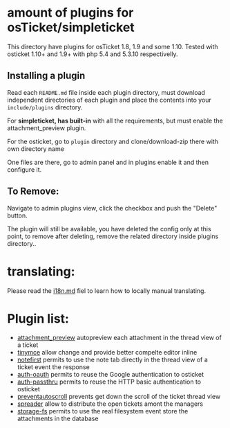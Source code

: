 amount of plugins for osTicket/simpleticket
=========================

This directory have plugins for osTicket 1.8, 1.9 and some 1.10.
Tested with osticket 1.10+ and 1.9+ with php 5.4 and 5.3.10 respectivelly.

## Installing a plugin

Read each `README.md` file inside each plugin directory, must download independent directories 
of each plugin and place the contents into your `include/plugins` directory.

For **simpleticket, has built-in** with all the requirements, but must enable the attachment_preview plugin.

For the osticket, go to `plugin` directory and clone/download-zip there with own directory name 

One files are there, go to admin panel and in plugins enable it and then configure it.

## To Remove:

Navigate to admin plugins view, click the checkbox and push the "Delete" button.

The plugin will still be available, you have deleted the config only at this point, 
to remove after deleting, remove the related directory inside plugins directory..

# translating:

Please read the [i18n.md](i18n.md) fiel to learn how to locally manual translating.

# Plugin list:

* [attachment_preview](attachment_preview/README.md) autopreview each attachment in the thread view of a ticket
* [tinymce](tinymce/README.md) allow change and provide better compelte editor inline
* [notefirst](notefirst/README.md) permits to use the note tab directly in the thread view of a ticket event the response
* [auth-oauth](auth-oauth/README.md) permits to reuse the Google authentication to osticket
* [auth-passthru](auth-passthru/README.md) permits to reuse the HTTP basic authentication to osticket
* [preventautoscroll](preventautoscroll/README.md) prevents get down the scroll of the ticket thread view
* [spreader](spreader/README.md) allow to distribute the open tickets amont the managers
* [storage-fs](storage-fs/README.md) permits to use the real filesystem event store the attachments in the database




